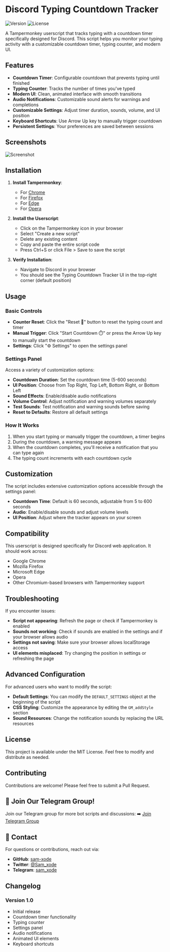 # Discord Typing Countdown Tracker

![Version](https://img.shields.io/badge/version-1.0-blue.svg)
![License](https://img.shields.io/badge/license-MIT-green.svg)

A Tampermonkey userscript that tracks typing with a countdown timer specifically designed for Discord. This script helps you monitor your typing activity with a customizable countdown timer, typing counter, and modern UI.

## Features

- **Countdown Timer**: Configurable countdown that prevents typing until finished
- **Typing Counter**: Tracks the number of times you've typed
- **Modern UI**: Clean, animated interface with smooth transitions
- **Audio Notifications**: Customizable sound alerts for warnings and completions
- **Customizable Settings**: Adjust timer duration, sounds, volume, and UI position
- **Keyboard Shortcuts**: Use Arrow Up key to manually trigger countdown
- **Persistent Settings**: Your preferences are saved between sessions

## Screenshots

![Screenshot](https://arrow-wing-897.notion.site/image/attachment%3A2af1a36e-36b7-4d08-9ac7-8aba83d5ad87%3Aimage.png?table=block&id=1a5c089c-b470-8085-bc67-fd75decc1e6f&spaceId=12427a77-ab6b-4a2b-92db-1330e9dfdf1b&width=1420&userId=&cache=v2)

## Installation

1. **Install Tampermonkey**:
   - For [Chrome](https://chrome.google.com/webstore/detail/tampermonkey/dhdgffkkebhmkfjojejmpbldmpobfkfo)
   - For [Firefox](https://addons.mozilla.org/en-US/firefox/addon/tampermonkey/)
   - For [Edge](https://microsoftedge.microsoft.com/addons/detail/tampermonkey/iikmkjmpaadaobahmlepeloendndfphd)
   - For [Opera](https://addons.opera.com/en/extensions/details/tampermonkey-beta/)

2. **Install the Userscript**:
   - Click on the Tampermonkey icon in your browser
   - Select "Create a new script"
   - Delete any existing content
   - Copy and paste the entire script code
   - Press Ctrl+S or click File > Save to save the script

3. **Verify Installation**:
   - Navigate to Discord in your browser
   - You should see the Typing Countdown Tracker UI in the top-right corner (default position)

## Usage

### Basic Controls

- **Counter Reset**: Click the "Reset 🔄" button to reset the typing count and timer
- **Manual Trigger**: Click "Start Countdown ⏱️" or press the Arrow Up key to manually start the countdown
- **Settings**: Click "⚙️ Settings" to open the settings panel

### Settings Panel

Access a variety of customization options:

- **Countdown Duration**: Set the countdown time (5-600 seconds)
- **UI Position**: Choose from Top Right, Top Left, Bottom Right, or Bottom Left
- **Sound Effects**: Enable/disable audio notifications
- **Volume Control**: Adjust notification and warning volumes separately
- **Test Sounds**: Test notification and warning sounds before saving
- **Reset to Defaults**: Restore all default settings

### How It Works

1. When you start typing or manually trigger the countdown, a timer begins
2. During the countdown, a warning message appears
3. When the countdown completes, you'll receive a notification that you can type again
4. The typing count increments with each countdown cycle

## Customization

The script includes extensive customization options accessible through the settings panel:

- **Countdown Time**: Default is 60 seconds, adjustable from 5 to 600 seconds
- **Audio**: Enable/disable sounds and adjust volume levels
- **UI Position**: Adjust where the tracker appears on your screen

## Compatibility

This userscript is designed specifically for Discord web application. It should work across:

- Google Chrome
- Mozilla Firefox
- Microsoft Edge
- Opera
- Other Chromium-based browsers with Tampermonkey support

## Troubleshooting

If you encounter issues:

- **Script not appearing**: Refresh the page or check if Tampermonkey is enabled
- **Sounds not working**: Check if sounds are enabled in the settings and if your browser allows audio
- **Settings not saving**: Make sure your browser allows localStorage access
- **UI elements misplaced**: Try changing the position in settings or refreshing the page

## Advanced Configuration

For advanced users who want to modify the script:

- **Default Settings**: You can modify the `DEFAULT_SETTINGS` object at the beginning of the script
- **CSS Styling**: Customize the appearance by editing the `GM_addStyle` section
- **Sound Resources**: Change the notification sounds by replacing the URL resources

## License

This project is available under the MIT License. Feel free to modify and distribute as needed.

## Contributing

Contributions are welcome! Please feel free to submit a Pull Request.

## 👤 Join Our Telegram Group!
Join our Telegram group for more bot scripts and discussions:
➡️ [Join Telegram Group](https://t.me/sam_xode)

## 💌 Contact
For questions or contributions, reach out via:
- **GitHub**: [sam-xode](https://github.com/sam-xode)
- **Twitter**: [@Sam_xode](https://twitter.com/Sam_xode)
- **Telegram**: [sam_xode](https://t.me/sam_xode)


## Changelog

### Version 1.0
- Initial release
- Countdown timer functionality
- Typing counter
- Settings panel
- Audio notifications
- Animated UI elements
- Keyboard shortcuts
